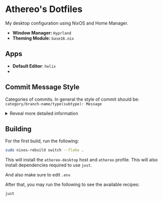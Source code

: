 # Athereo's Dotfiles
My desktop configuration using NixOS and Home Manager.

- **Window Manager:** `Hyprland`
- **Theming Module:** `base16.nix`

## Apps
- **Default Editor**: `helix`
- 


## Commit Message Style
Categories of commits. In general the style of commit should be:  
`category/branch-name/type(subtype): Message`

<details>
  <summary>Reveal more detailed information</summary>

### Special Categories
- `nix/`: Related to Nix.
  - `nix/overlays`: Changes in overlays
  - eg: 
    - `chore/nix(flake): Run nix flake update`
    - `nix/overlays(package): Added package overlay`

- `build/`: Anything related to the build process
  - e.g.: `build(Justfile): Add new recipe`

- `hypr/`: Related to any hypr ecosystem
  - `hypr/hyprland`
  - `hypr/hypridle`
  - `hypr/hyprlock`

- `pkgs/`: Package related changes.
  - `pkgs/<pkg-name>`: Any general changes to a package.  eg: `pkgs/waybar: Add waybar`

- `sys/`: System Related Changes
  - `sys(type)`: Specific.  eg: `refactor/sys(firewall): Open port 443`
  
- `home/`: Home-Manager Related. 
  - `home(type)`: Specific.  eg: `fix/style/home(base16): Fix color palette`

Some more examples:
- `style/home(oh-my-posh): Add base16 color scheme`
- `feat/hypr/hyprland: New Keybinds`
- 

### General/Branch Categories
If the branch also apply for the above scenarios, prefix using the below.  
e.g.: `fix/nix/build: Fix thing`

- `feat/`: New feature
- `fix/`: Fixes. 
- `docs/`: Anything related to documentation. e.g.: `docs(README.md): Add something`, `docs/hypr/hyprland(config): Add comments`
- `chore/`: Not exactly a fix, not exactly a feature. Use for something like `nix flake update`
- `style/`: Any visual style changes. *NOT code style change. thats `refactor`*
- `refactor/`: Code change or formatting

</details>

## Building
For the first build, run the following:
```bash
sudo nixos-rebuild switch --flake .
```

This will install the `athereo-desktop` host and `athereo` profile. This will also
install dependencies required to use `just`.

And also make sure to edit `.env`

After that, you may run the following to see the available recipes:
```bash
just
```
